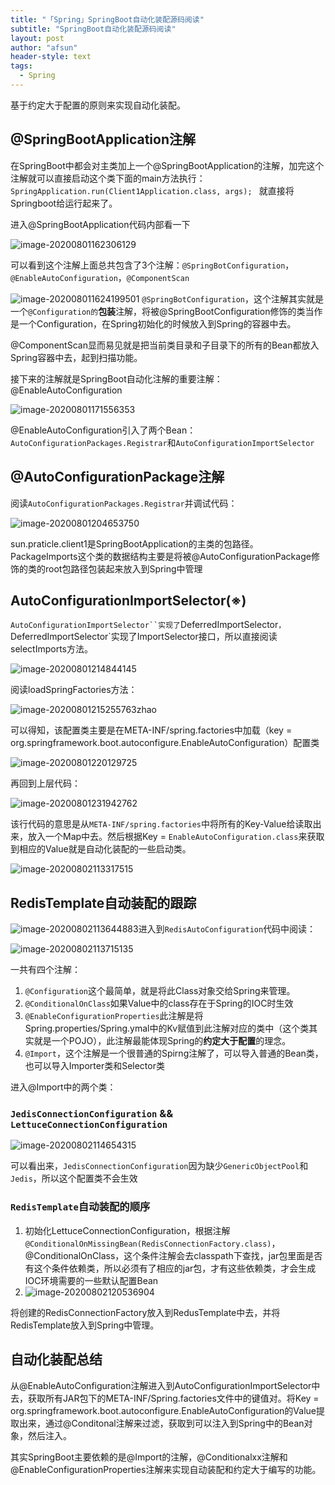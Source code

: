 ```yaml
---
title: "「Spring」SpringBoot自动化装配源码阅读"
subtitle: "SpringBoot自动化装配源码阅读"
layout: post
author: "afsun"
header-style: text
tags:
  - Spring
---
```


基于约定大于配置的原则来实现自动化装配。

##  @SpringBootApplication注解

在SpringBoot中都会对主类加上一个@SpringBootApplication的注解，加完这个注解就可以直接启动这个类下面的main方法执行：`SpringApplication.run(Client1Application.class, args); ` 就直接将Springboot给运行起来了。 

进入@SpringBootApplication代码内部看一下

![image-20200801162306129](https://tuchuansun.oss-cn-hangzhou.aliyuncs.com/image-20200801162306129.png)

可以看到这个注解上面总共包含了3个注解：`@SpringBotConfiguration`，`@EnableAutoConfiguration`，`@ComponentScan`

![image-20200801162419950](https://tuchuansun.oss-cn-hangzhou.aliyuncs.com/image-20200801162419950.png)1 `@SpringBotConfiguration`，这个注解其实就是一个`@Configuration的`**包装**注解，将被@SpringBootConfiguration修饰的类当作是一个Configuration，在Spring初始化的时候放入到Spring的容器中去。

@ComponentScan显而易见就是把当前类目录和子目录下的所有的Bean都放入Spring容器中去，起到扫描功能。

接下来的注解就是SpringBoot自动化注解的重要注解：@EnableAutoConfiguration

![image-20200801171556353](https://tuchuansun.oss-cn-hangzhou.aliyuncs.com/image-20200801171556353.png)

@EnableAutoConfiguration引入了两个Bean：`AutoConfigurationPackages.Registrar`和`AutoConfigurationImportSelector`

## @AutoConfigurationPackage注解

阅读`AutoConfigurationPackages.Registrar`并调试代码：

![image-20200801204653750](https://tuchuansun.oss-cn-hangzhou.aliyuncs.com/image-20200801204653750.png)

sun.praticle.client1是SpringBootApplication的主类的包路径。PackageImports这个类的数据结构主要是将被@AutoConfigurationPackage修饰的类的root包路径包装起来放入到Spring中管理

## AutoConfigurationImportSelector(※)

`AutoConfigurationImportSelector``实现了`DeferredImportSelector`，`DeferredImportSelector`实现了ImportSelector接口，所以直接阅读selectImports方法。

![image-20200801214844145](https://tuchuansun.oss-cn-hangzhou.aliyuncs.com/image-20200801214844145.png)

阅读loadSpringFactories方法：

![image-20200801215255763](https://tuchuansun.oss-cn-hangzhou.aliyuncs.com/image-20200801215255763.png)zhao 

可以得知，该配置类主要是在META-INF/spring.factories中加载（key = org.springframework.boot.autoconfigure.EnableAutoConfiguration）配置类

![image-20200801220129725](https://tuchuansun.oss-cn-hangzhou.aliyuncs.com/image-20200801220129725.png)

再回到上层代码：

![image-20200801231942762](https://tuchuansun.oss-cn-hangzhou.aliyuncs.com/image-20200801231942762.png)

该行代码的意思是从`META-INF/spring.factories`中将所有的Key-Value给读取出来，放入一个Map中去。然后根据Key = `EnableAutoConfiguration.class`来获取到相应的Value就是自动化装配的一些启动类。

![image-20200802113317515](https://tuchuansun.oss-cn-hangzhou.aliyuncs.com/image-20200802113317515.png)



## RedisTemplate自动装配的跟踪

![image-20200802113644883](https://tuchuansun.oss-cn-hangzhou.aliyuncs.com/image-20200802113644883.png)进入到`RedisAutoConfiguration`代码中阅读：

![image-20200802113715135](https://tuchuansun.oss-cn-hangzhou.aliyuncs.com/image-20200802113715135.png)

一共有四个注解：

1.  `@Configuration`这个最简单，就是将此Class对象交给Spring来管理。
2. `@ConditionalOnClass`如果Value中的class存在于Spring的IOC时生效
3. `@EnableConfigurationProperties`此注解是将Spring.properties/Spring.ymal中的Kv赋值到此注解对应的类中（这个类其实就是一个POJO），此注解最能体现Spring的**约定大于配置**的理念。
4. `@Import`，这个注解是一个很普通的Spirng注解了，可以导入普通的Bean类，也可以导入Importer类和Selector类

进入@Import中的两个类：

### `JedisConnectionConfiguration` && `LettuceConnectionConfiguration`

![image-20200802114654315](https://tuchuansun.oss-cn-hangzhou.aliyuncs.com/image-20200802114654315.png)

可以看出来，`JedisConnectionConfiguration`因为缺少`GenericObjectPool`和`Jedis`，所以这个配置类不会生效

### `RedisTemplate`自动装配的顺序

1. 初始化LettuceConnectionConfiguration，根据注解`@ConditionalOnMissingBean(RedisConnectionFactory.class)`，@ConditionalOnClass，这个条件注解会去classpath下查找，jar包里面是否有这个条件依赖类，所以必须有了相应的jar包，才有这些依赖类，才会生成IOC环境需要的一些默认配置Bean
2. ![image-20200802120536904](https://tuchuansun.oss-cn-hangzhou.aliyuncs.com/image-20200802120536904.png)

将创建的RedisConnectionFactory放入到RedusTemplate中去，并将RedisTemplate放入到Spring中管理。

## 自动化装配总结

​	从@EnableAutoConfiguration注解进入到AutoConfigurationImportSelector中去，获取所有JAR包下的META-INF/Spring.factories文件中的键值对。将Key = org.springframework.boot.autoconfigure.EnableAutoConfiguration的Value提取出来，通过@Conditonal注解来过滤，获取到可以注入到Spring中的Bean对象，然后注入。

​	其实SpringBoot主要依赖的是@Import的注解，@Conditionalxx注解和@EnableConfigurationProperties注解来实现自动装配和约定大于编写的功能。